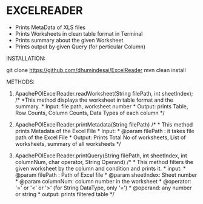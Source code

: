 # EXCELREADER
- Prints MetaData of XLS files
- Prints Worksheets in clean table format in Terminal
- Prints summary about the given Worksheet
- Prints output by given Query (for perticular Column)

INSTALLATION:

git clone https://github.com/dhumindesai/ExcelReader
mvn clean install

METHODS:

1. ApachePOIExcelReader.readWorksheet(String filePath, int sheetIndex);
 /*
        *This method displays the worksheet in table format and the summary.
        * Input: file path, worksheet number
        * Output: prints Table, Row Counts, Column Counts, Data Types of each column
 */

2. ApachePOIExcelReader.printMetadata(String filePath)
/*
        * This method prints Metadata of the Excel File
        * Input:
        * @param filePath : it takes file path of the Excel File
        * Output: Prints Total No of worksheets, List of worksheets, summary of all worksheets
 */
 
 3. ApachePOIExcelReader.printQuery(String filePath, int sheetIndex, int columnNum, char operator, String Operand)
/*
        * This method filters the given worksheet by the column and condition and prints it.
        * input:
        * @param filePath : Path of Excel file
        * @param sheetIndex: Sheet number
        * @param columnNum: column number in the worksheet
        * @operator: '=' or '<' or '>' (for String DataType, only '=')
        * @operand: any number or string
        * output: prints filtered table
 */
